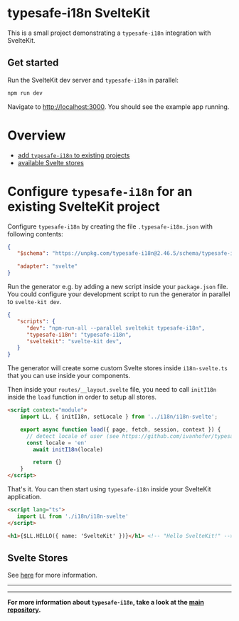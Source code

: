 # typesafe-i18n SvelteKit

This is a small project demonstrating a `typesafe-i18n` integration with SvelteKit.

## Get started

Run the SvelteKit dev server and `typesafe-i18n` in parallel:

```bash
npm run dev
```

Navigate to [http://localhost:3000](http://localhost:3000). You should see the example app running.

# Overview
 - [add `typesafe-i18n` to existing projects](#configure-typesafe-i18n-for-an-existing-sveltekit-project)
 - [available Svelte stores](#svelte-stores)


<!-- ------------------------------------------------------------------------------------------ -->
<!-- ------------------------------------------------------------------------------------------ -->
<!-- ------------------------------------------------------------------------------------------ -->

# Configure `typesafe-i18n` for an existing SvelteKit project

Configure `typesafe-i18n` by creating the file `.typesafe-i18n.json` with following contents:

```json
{
   "$schema": "https://unpkg.com/typesafe-i18n@2.46.5/schema/typesafe-i18n.json",

   "adapter": "svelte"
}
```

Run the generator e.g. by adding a new script inside your `package.json` file.
You could configure your development script to run the generator in parallel to `svelte-kit dev`.

```json
{
   "scripts": {
      "dev": "npm-run-all --parallel sveltekit typesafe-i18n",
      "typesafe-i18n": "typesafe-i18n",
      "sveltekit": "svelte-kit dev",
   }
}
```

The generator will create some custom Svelte stores inside `i18n-svelte.ts` that you can use inside your components.

Then inside your `routes/__layout.svelte` file, you need to call `initI18n` inside the `load` function in order to setup all stores.

```html
<script context="module">
	import LL, { initI18n, setLocale } from '../i18n/i18n-svelte';

	export async function load({ page, fetch, session, context }) {
      // detect locale of user (see https://github.com/ivanhofer/typesafe-i18n#locale-detection)
      const locale = 'en'
		await initI18n(locale)

		return {}
	}
</script>
```

That's it. You can then start using `typesafe-i18n` inside your SvelteKit application.

```html
<script lang="ts">
   import LL from './i18n/i18n-svelte'
</script>

<h1>{$LL.HELLO({ name: 'SvelteKit' })}</h1> <!-- "Hello SvelteKit!" -->
```

<!-- ------------------------------------------------------------------------------------------ -->
<!-- ------------------------------------------------------------------------------------------ -->
<!-- ------------------------------------------------------------------------------------------ -->

## Svelte Stores

See [here](https://github.com/ivanhofer/typesafe-i18n/tree/main/examples/svelte#stores) for more information.

---
---

**For more information about `typesafe-i18n`, take a look at the [main repository](https://github.com/ivanhofer/typesafe-i18n).**
